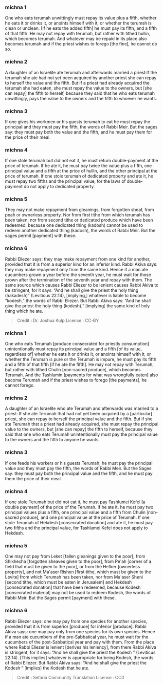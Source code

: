 
### michna 1
One who eats terumah unwittingly must repay its value plus a fifth, whether he eats it or drinks it, or anoints himself with it, or whether the terumah is clean or unclean. [If he eats the added fifth] he must pay its fifth, and a fifth of that fifth. He may not repay with terumah, but rather with tithed hullin, which becomes terumah. And whatever may be repaid in its place also becomes terumah and if the priest wishes to forego [the fine], he cannot do so.

### michna 2
A daughter of an Israelite ate terumah and afterwards married a priest:If the terumah she ate had not yet been acquired by another priest she can repay to herself the value and the fifth. But if a priest had already acquired the terumah she had eaten, she must repay the value to the owners, but [she can repay] the fifth to herself, because they said that he who eats terumah unwittingly, pays the value to the owners and the fifth to whoever he wants.

### michna 3
If one gives his workmen or his guests terumah to eat he must repay the principal and they must pay the fifth, the words of Rabbi Meir. But the sages say: they must pay both the value and the fifth, and he must pay them for the price of their meal.

### michna 4
If one stole terumah but did not eat it, he must return double-payment at the price of terumah. If he ate it, he must pay twice the value plus a fifth, one principal value and a fifth at the price of hullin, and the other principal at the price of terumah. If one stole terumah of dedicated property and ate it, he must repay two fifths and the principal value, for the laws of double-payment do not apply to dedicated property.

### michna 5
They may not make repayment from gleanings, from forgotten sheaf, from peah or ownerless property. Nor from first tithe from which terumah has been taken, nor from second tithe or dedicated produce which have been redeemed, because one dedicated thing (kadosh) cannot be used to redeem another dedicated thing (kadosh), the words of Rabbi Meir. But the sages permit [payment] with these.

### michna 6
Rabbi Eliezer says: they may make repayment from one kind for another, provided that it is from a superior kind for an inferior kind. Rabbi Akiva says: they may make repayment only from the same kind. Hence if a man ate cucumbers grown a year before the seventh year, he must wait for those grown after the termination of the seventh year and repay with them. The same source which causes Rabbi Eliezer to be lenient causes Rabbi Akiva to be stringent, for it says: “And he shall give the priest the holy thing (hakadesh)” (Leviticus 22:14), [implying,] whatever is liable to become “kodesh,” the words of Rabbi Eliezer. But Rabbi Akiva says: “And he shall give the priest the holy thing (kodesh),” [implying] the same kind of holy thing which he ate.

>Credit : Dr. Joshua Kulp
>License : CC-BY
### michna 1
One who eats Terumah [produce consecrated for priestly consumption] unintentionally must repay its principal value and a fifth [of its value, regardless of] whether he eats it or drinks it, or anoints himself with it, or whether the Terumah is pure or the Terumah is impure, he must pay its fifth and a fifth of that fifth [if he ate the fifth]. He may not repay with Terumah, but rather with tithed Chulin [non-sacred produce], which becomes Terumah. And the Tashlumin [payments for what was wrongfully eaten] also become Terumah and if the priest wishes to forego [the payments], he cannot forego.

### michna 2
A daughter of an Israelite who ate Terumah and afterwards was married to a priest: If she ate Terumah that had not yet been acquired by a [particular] priest, she can repay to herself the principal value and the fifth. But if she ate Terumah that a priest had already acquired, she must repay the principal value to the owners, but [she can repay] the fifth to herself, because they said that one who eats Terumah unintentionally must pay the principal value to the owners and the fifth to anyone he wants.

### michna 3
If one feeds his workers or his guests Terumah, he must pay the principal value and they must pay the fifth, the words of Rabbi Meir. But the Sages say: they must pay both the principal value and the fifth, and he must pay them the price of their meal.

### michna 4
If one stole Terumah but did not eat it, he must pay Tashlumei Kefel [a double payment] of the price of the Terumah. If he ate it, he must pay two principal values plus a fifth, one principal value and a fifth from Chulin [non-sacred produce], and one principal value at the price of Terumah. If one stole Terumah of Hekdesh [consecrated donation] and ate it, he must pay two fifths and the principal value, for Tashlumei Kefel does not apply to Hekdesh.

### michna 5
One may not pay from Leket [fallen gleanings given to the poor], from Shikhecha [forgotten sheaves given to the poor], from Pe'ah [corner of a field that must be given to the poor], or from the Hefker [ownerless property], and not Ma'aser Rishon [first tithe, which must be given to the Levite] from which Terumah has been taken, nor from Ma'aser Sheni [second tithe, which must be eaten in Jerusalem] and Hekdesh [consecrated donation] that have been redeemed, because Kodesh [consecrated material] may not be used to redeem Kodesh, the words of Rabbi Meir. But the Sages permit [payment] with these.

### michna 6
Rabbi Eliezer says: one may pay from one species for another species, provided that it is from superior [produce] for inferior [produce]. Rabbi Akiva says: one may pay only from one species for its own species. Hence if a man ate cucumbers of the pre-Sabbatical year, he must wait for the cucumbers of the post-Sabbatical year and pay with them. From the place where Rabbi Eliezer is lenient [derives his leniency], from there Rabbi Akiva is stringent, for it says: “And he shall give the priest the Kodesh ” (Leviticus 22:14). [This implies] whatever is appropriate for being Kodesh, the words of Rabbi Eliezer. But Rabbi Akiva says: “And he shall give the priest the Kodesh ” [implies] the Kodesh that he ate.

>Credit : Sefaria Community Translation
>License : CC0